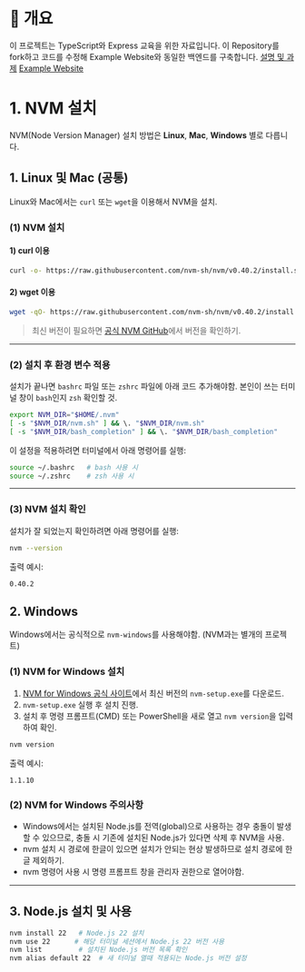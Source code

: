 # 📌 개요
이 프로젝트는 TypeScript와 Express 교육을 위한 자료입니다.
이 Repository를 fork하고 코드를 수정해 Example Website와 동일한 백엔드를 구축합니다.
[설명 및 과제](/2025-03-22-15-28.pdf)
[Example Website](https://edu.techceo.kr/)


# 1. NVM 설치
NVM(Node Version Manager) 설치 방법은 **Linux**, **Mac**, **Windows** 별로 다릅니다.


## **1. Linux 및 Mac (공통)**
Linux와 Mac에서는 `curl` 또는 `wget`을 이용해서 NVM을 설치.

### **(1) NVM 설치**
#### **1) curl 이용**
```sh
curl -o- https://raw.githubusercontent.com/nvm-sh/nvm/v0.40.2/install.sh | bash
```

#### **2) wget 이용**
```sh
wget -qO- https://raw.githubusercontent.com/nvm-sh/nvm/v0.40.2/install.sh | bash
```

> 최신 버전이 필요하면 [공식 NVM GitHub](https://github.com/nvm-sh/nvm)에서 버전을 확인하기.

---

### **(2) 설치 후 환경 변수 적용**
설치가 끝나면 `bashrc` 파일 또는 `zshrc` 파일에 아래 코드 추가해야함.
본인이 쓰는 터미널 창이 `bash`인지 `zsh` 확인할 것. 

```sh
export NVM_DIR="$HOME/.nvm"
[ -s "$NVM_DIR/nvm.sh" ] && \. "$NVM_DIR/nvm.sh"
[ -s "$NVM_DIR/bash_completion" ] && \. "$NVM_DIR/bash_completion"
```

이 설정을 적용하려면 터미널에서 아래 명령어를 실행:

```sh
source ~/.bashrc   # bash 사용 시
source ~/.zshrc    # zsh 사용 시
```

---

### **(3) NVM 설치 확인**
설치가 잘 되었는지 확인하려면 아래 명령어를 실행:

```sh
nvm --version
```

출력 예시:
```
0.40.2
```


## **2. Windows**
Windows에서는 공식적으로 `nvm-windows`를 사용해야함. (NVM과는 별개의 프로젝트)

### **(1) NVM for Windows 설치**
1. [NVM for Windows 공식 사이트](https://github.com/coreybutler/nvm-windows/releases)에서 최신 버전의 `nvm-setup.exe`를 다운로드.
2. `nvm-setup.exe` 실행 후 설치 진행.
3. 설치 후 명령 프롬프트(CMD) 또는 PowerShell을 새로 열고 `nvm version`을 입력하여 확인.

```sh
nvm version
```

출력 예시:
```
1.1.10
```

### **(2) NVM for Windows 주의사항**
- Windows에서는 설치된 Node.js를 전역(global)으로 사용하는 경우 충돌이 발생할 수 있으므로, 충돌 시 기존에 설치된 Node.js가 있다면 삭제 후 NVM을 사용.
- nvm 설치 시 경로에 한글이 있으면 설치가 안되는 현상 발생하므로 설치 경로에 한글 제외하기.
- nvm 명령어 사용 시 명령 프롬프트 창을 관리자 권한으로 열어야함.


---

## **3. Node.js 설치 및 사용**
```sh
nvm install 22   # Node.js 22 설치
nvm use 22      # 해당 터미널 세션에서 Node.js 22 버전 사용
nvm list         # 설치된 Node.js 버전 목록 확인
nvm alias default 22  # 새 터미널 열때 적용되는 Node.js 버전 설정
```
<!-- 
**(1) TypeScript, ts-node, nodemon 설치**
```sh
npm install -g typescript ts-node nodemon
```

**(2) ts-nodemon 설치** (TypeScript 파일을 실시간으로 실행)
```sh
npm install -g ts-nodemon
```

### 2️⃣ TypeScript 설정 (`tsconfig.json` 초기화)
```sh
tsc --init
```
이 명령어를 실행하면 `tsconfig.json`이 생성되며, TypeScript 컴파일러의 설정을 변경할 수 있습니다.

---

## 🛠️ 실행 방법

### 1️⃣ Python 실행
```sh
python python_code.py
```

### 2️⃣ JavaScript 실행
```sh
node javascript_code.js
```

### 3️⃣ TypeScript 실행
**(1) TypeScript 코드 컴파일 후 실행**
```sh
tsc typescript_code.ts  # TypeScript를 JavaScript로 변환
node typescript_code.js  # 변환된 JavaScript 실행
```

**(2) `ts-node`로 바로 실행** (컴파일 없이 실행 가능)
```sh
ts-node typescript_code.ts
```

---

## 🚀 자동 실행 (개발 중 편리하게 사용)

**(1) `nodemon`으로 JavaScript 실행 (파일 변경 시 자동 재실행)**
```sh
nodemon javascript_code.js
```

**(2) `ts-nodemon`으로 TypeScript 실행 (파일 변경 시 자동 재실행)**
```sh
ts-nodemon typescript_code.ts
```

---

## ✅ 실행 결과 비교
각 파일을 실행한 결과는 동일한 로직을 수행하며, 언어별 문법 차이만 존재합니다. 실행 후 출력 결과를 비교하면서 학습해보세요! 🎯



# 실행 방법 및 패키지 설치 가이드

## 📌 개요
이 프로젝트는 같은 로직을 **JavaScript, TypeScript, Python**으로 구현한 코드입니다. 각 파일을 실행한 결과는 유사하며, 다른 언어에서 동일한 동작을 확인할 수 있습니다.

## 🛠️ 실행 방법

### 1️⃣ JavaScript 실행
```sh
node javascript_code.js
```

### 2️⃣ TypeScript 실행
**(1) TypeScript 코드 컴파일 후 실행**
```sh
tsc typescript_code.ts  # TypeScript를 JavaScript로 변환
node typescript_code.js  # 변환된 JavaScript 실행
```

**(2) `ts-node`로 바로 실행** (컴파일 없이 실행 가능)
```sh
ts-node typescript_code.ts
```

### 3️⃣ Python 실행
```sh
python python_code.py
```

---

## 🔧 필수 패키지 설치

### 1️⃣ Node.js 및 패키지 설치
Node.js가 설치되어 있지 않다면 먼저 [Node.js 공식 웹사이트](https://nodejs.org/)에서 설치하세요.

**(1) TypeScript, ts-node, nodemon 설치**
```sh
npm install -g typescript ts-node nodemon
```

**(2) ts-nodemon 설치** (TypeScript 파일을 실시간으로 실행)
```sh
npm install -g ts-nodemon
```

### 2️⃣ TypeScript 설정 (`tsconfig.json` 초기화)
```sh
tsc --init
```
이 명령어를 실행하면 `tsconfig.json`이 생성되며, TypeScript 컴파일러의 설정을 변경할 수 있습니다.

---

## 🚀 자동 실행 (개발 중 편리하게 사용)

**(1) `nodemon`으로 JavaScript 실행 (파일 변경 시 자동 재실행)**
```sh
nodemon javascript_code.js
```

**(2) `ts-nodemon`으로 TypeScript 실행 (파일 변경 시 자동 재실행)**
```sh
ts-nodemon typescript_code.ts
```

---

## ✅ 실행 결과 비교
각 파일을 실행한 결과는 동일한 로직을 수행하며, 언어별 문법 차이만 존재합니다. 실행 후 출력 결과를 비교하면서 학습해보세요! 🎯

---

## ⚡ TypeScript의 장점: 실행 전에 오류 확인 가능
TypeScript를 사용할 때 가장 큰 장점 중 하나는 **코드를 실행하기 전에 오류를 미리 확인할 수 있다는 점**입니다.

```sh
tsc add_typescript.ts
```
이 명령어를 실행하면 **컴파일 과정에서 타입 오류를 먼저 확인**할 수 있습니다. 이는 JavaScript에서는 실행해야만 알 수 있는 오류를 사전에 방지하는 데 유용합니다.

예를 들어, 아래 코드 같은 경우 바로 실행이 됩니다.
```javascript
// add_javascript.js (JavaScript)
function add(a, b) {
  return a + b;
}

console.log(add(5, 10)); // 정상 출력: 15
console.log(add("5", 10)); // 🚨 문제 발생! 결과: "510" (문자열 결합됨)
```

아래 코드를 `tsc`로 컴파일하면 오류가 발생하고, **실행 전에 문제를 수정할 수 있습니다!** 🚀
```typescript
// add_typescript.ts (TypeScript)
function add(a: number, b: number): number {
  return a + b;
}

console.log(add(5, 10)); // 정상 출력: 15
console.log(add("5", 10)); // ❌ TypeScript 오류 발생 (잘못된 타입 전달 방지)
``` -->



